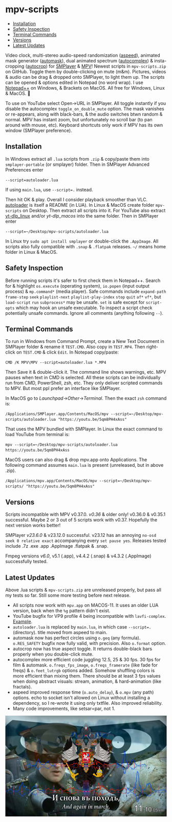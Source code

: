 # mpv-scripts
- [Installation](#installation)
- [Safety Inspection](#safety-inspection)
- [Terminal Commands](#terminal-commands)
- [Versions](#versions)
- [Latest Updates](#latest-updates)

Video clock, multi-stereo audio-speed randomization ([aspeed](aspeed.lua)), animated mask generator ([automask](automask.lua)), dual animated spectrum ([autocomplex](autocomplex.lua)) & insta-cropping ([autocrop](autocrop.lua)) for [SMPlayer](https://smplayer.info) & [MPV](https://mpv.io)! Newest scripts in `mpv-scripts.zip` on GitHub. Toggle them by double-clicking on mute (m&m). Pictures, videos & audio can be drag & dropped onto SMPlayer, to light them up. The scripts can be opened & options edited in Notepad (no word wrap). I use [Notepad++](https://notepad-plus-plus.org/downloads/) on Windows, & Brackets on MacOS. All free for Windows, Linux & MacOS. 🙂

To use on YouTube select Open→URL in SMPlayer. All toggle instantly if you disable the autocomplex `toggle_on_double_mute` option. The mask vanishes or re-appears, along with black-bars, & the audio switches btwn random & normal. MPV has instant zoom, but unfortunately no scroll bar (to pan around with mouse, etc). Keyboard shortcuts only work if MPV has its own window (SMPlayer preference).

## Installation
In Windows extract all `.lua` scripts from `.zip` & copy/paste them into `smplayer-portable` (or smplayer) folder. Then in SMPlayer Advanced Preferences enter 

`--script=autoloader.lua`

If using `main.lua`, use `--script=.` instead.

Then hit OK & play. Overall I consider playback smoother than VLC. [autoloader](autoloader.lua) is itself a README (in LUA). In Linux & MacOS create folder `mpv-scripts` on Desktop. Then extract all scripts into it. For YouTube also extract [yt-dlp_linux](https://github.com/yt-dlp/yt-dlp/releases) and/or *yt-dlp_macos* into the same folder. Then in SMPlayer enter

`--script=~/Desktop/mpv-scripts/autoloader.lua`

In Linux try `sudo apt install smplayer` or double-click the `.AppImage`. All scripts also fully compatible with `.snap` & `.flatpak` releases. `~/` means home folder in Linux & MacOS.

## Safety Inspection
Before running scripts it's safer to first check them in Notepad++. Search for & highlight `os.execute` (operating system), `io.popen` (input output process) & `mp.command*` (media player). Safe commands include `expand-path` `frame-step` `seek` `playlist-next` `playlist-play-index` `stop` `quit` `af*` `vf*`, but `load-script` `run` `subprocess*` may be unsafe. `set` is safe except for `script-opts` which may hook an unsafe executable. To inspect a script check potentially unsafe commands. Ignore all comments (anything following `--`). 

## Terminal Commands
To run in Windows from Command Prompt, create a New Text Document in SMPlayer folder & rename it `TEST.CMD`. Also copy in `TEST.MP4`. Then right-click on `TEST.CMD` & click `Edit`. In Notepad copy/paste:

`CMD /K MPV\MPV --script=autoloader.lua *.MP4`

Then Save it & double-click it. The command line shows warnings, etc. MPV pauses when text in CMD is selected. All these scripts can be individually run from CMD, PowerShell, zsh, etc. They only deliver scripted commands to MPV. But most ppl prefer an interface like SMPlayer.

In MacOS go to *Launchpad*→*Other*→*Terminal*. Then the exact `zsh` command is:

`/Applications/SMPlayer.app/Contents/MacOS/mpv --script=~/Desktop/mpv-scripts/autoloader.lua "https://youtu.be/5qm8PH4xAss"`

That uses the MPV bundled with SMPlayer. In Linux the exact command to load YouTube from terminal is:

`mpv --script=~/Desktop/mpv-scripts/autoloader.lua https://youtu.be/5qm8PH4xAss`

MacOS users can also drag & drop mpv.app onto Applications. The following command assumes `main.lua` is present (unreleased, but in above .zip).

`/Applications/mpv.app/Contents/MacOS/mpv --script=~/Desktop/mpv-scripts/ "https://youtu.be/5qm8PH4xAss"` 

## Versions

Scripts incompatible with MPV v0.37.0. *v0.36* & older only! v0.36.0 & v0.35.1 successful. Maybe 2 or 3 out of 5 scripts work with v0.37. Hopefully the next version works better!

SMPlayer *v23.6.0* & v23.12.0 successful. v23.12 has an annoying `no-osd seek 0 relative exact` accompanying every `set pause yes`. Releases tested include .7z .exe .app .AppImage .flatpak & .snap.

Fmpeg versions *v6.0*, v5.1 (.app), v4.4.2 (.snap) & v4.3.2 (.AppImage) successfully tested.

## Latest Updates
Above .lua scripts & `mpv-scripts.zip` are unreleased properly, but pass all my tests so far. Still some more testing before next release.

- All scripts now work with `mpv.app` on MACOS-11. It uses an older LUA version, back when the `%g` pattern didn't exist.
- YouTube bugfix for VP9 profile 4 being incompatible with `lavfi-complex`. [Example](https://youtu.be/ubvV498pyIM).
- `autoloader.lua` is replaced by `main.lua`, in which case `--script=.` (directory). title moved from aspeed to main.
- automask now has perfect circles using `o.geq` (any formula). `o.RES_SAFETY` bugfix now fully valid, with precision. Also `o.format` option. 
- autocrop now has true aspect toggle. It returns double-black bars properly when you double-click mute.
- autocomplex more efficient code juggling 12.5, 25 & 30 fps. 30 fps for film & automask. `o.freqs_fps_image`, `o.freqs_framerate` (like fade for freqs) & `o.feet_lutrgb` options added. Somehow shuffling colors is more efficient than mixing them. There should be at least 3 fps values when doing abstract visuals: stream, animation, & hard-animation (like fractals).
- aspeed improved response time (`o.auto_delay`), & `o.mpv` (any path) options. echo to socket isn't allowed on Linux without installing a dependency, so I re-wrote it using only txtfile. Also improved reliability.
- Many code improvements, like setsar=par, not 1.

![alt text](https://github.com/TinosNitso/mpv-scripts/blob/main/SCREENSHOT.JPG)
